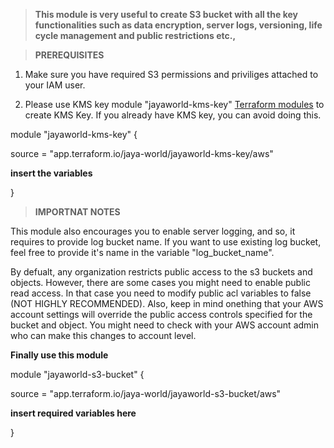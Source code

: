 > **This module is very useful to create S3 bucket with all the key functionalities such as data encryption, server logs, versioning, life cycle management and public restrictions etc.,** 

 > **PREREQUISITES**
 
 1) Make sure you have required S3 permissions and priviliges attached to your IAM user. 

 2) Please use KMS key module "jayaworld-kms-key" [Terraform modules](https://registry.terraform.io/modules) to create KMS Key. If you already have KMS key, you can avoid doing this. 
  
  module "jayaworld-kms-key" {

  source  = "app.terraform.io/jaya-world/jayaworld-kms-key/aws"
  
  **insert the variables**

  }

> **IMPORTNAT NOTES**

This module also encourages you to enable server logging, and so, it requires to provide log bucket name. If you want to use existing log bucket, feel free to provide it's name in the variable "log_bucket_name". 

By defualt, any organization restricts public access to the s3 buckets and objects. However, there are some cases you might need to enable public read access. In that case you need to modify public acl variables to false (NOT HIGHLY RECOMMENDED). Also, keep in mind onething that your AWS account settings will override the public access controls specified for the bucket and object. You might need to check with your AWS account admin who can make this changes to account level. 

**Finally use this module**

  module "jayaworld-s3-bucket" {

  source  = "app.terraform.io/jaya-world/jayaworld-s3-bucket/aws"
  
  **insert required variables here**

  }